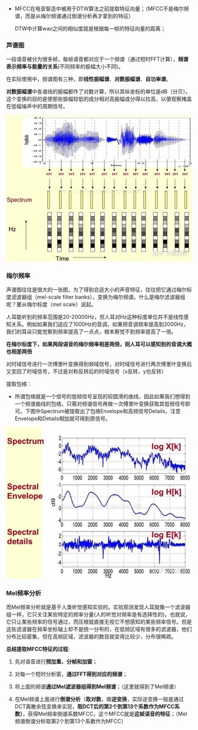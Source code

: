 - MFCC在电音智造中被用于DTW算法之前提取特征向量；（MFCC不是梅尔频谱，而是从梅尔频谱通过倒谱分析再才拿到的特征）

  DTW中计算wav之间的相似度就是根据每一帧的特征向量的距离；



### 声谱图

一段语音被分为很多帧，每帧语音都对应于一个频谱（通过短时FFT计算），**频谱表示频率与能量的关系**(不同频率的振幅大小不同)。

在实际使用中，频谱图有三种，即**线性振幅谱**、**对数振幅谱**、**自功率谱**。

**对数振幅谱**中各谱线的振幅都作了对数计算，所以其纵坐标的单位是dB（分贝）。这个变换的目的是使那些振幅较低的成分相对高振幅成分得以拉高，以便观察掩盖在低幅噪声中的周期信号。

![img](.\images\image07.jpg)

### 梅尔频率

声谱图往往是很大的一张图，为了得到合适大小的声音特征，往往把它通过梅尔标度滤波器组（mel-scale filter banks），变换为梅尔频谱。什么是梅尔滤波器组呢？要从梅尔标度（mel scale）说起。

人耳能听到的频率范围是20-20000Hz，但人耳对Hz这种标度单位并不是线性感知关系。例如如果我们适应了1000Hz的音调，如果把音调频率提高到2000Hz，我们的耳朵只能觉察到频率提高了一点点，根本察觉不到频率提高了一倍。

**在梅尔标度下，如果两段语音的梅尔频率相差两倍，则人耳可以感知到的音调大概也相差两倍**



对时域信号进行一次傅里叶变换得到频域信号，对时域信号进行两次傅里叶变换后又变回了时域信号，不过是对称反转后的时域信号（x反转，y也反转）

提取包络：

- 所谓包络就是一个信号的低频信号呈现的较圆滑的曲线，因此如果我们想得到一个频谱曲线的包络，只需对频谱信号再做一次傅里叶变换获取其低频信号即可。下图中Spectrum被提取出了包络Envelope和高频信号Details，注意Envelope和Details相加就可得到原信号。

![img](.\images\image08.jpg)

### Mel频率分析

而Mel频率分析就是基于人类听觉感知实验的。实验观测发现人耳就像一个滤波器组一样，它只关注某些特定的频率分量(人的听觉对频率是有选择性的)。也就说，它只让某些频率的信号通过，而压根就直接无视它不想感知的某些频率信号。但是这些滤波器在频率坐标轴上却不是统一分布的，在低频区域有很多的滤波器，他们分布比较密集，但在高频区域，滤波器的数目就变得比较少，分布很稀疏。



**总结提取MFCC特征的过程**:

1. 先对语音进行**预加重、分帧和加窗**；

2. 对每一个短时分析窗，**通过FFT得到对应的频谱**；

3. 将上面的频谱**通过Mel滤波器组得到Mel频谱**；（这里就得到了Mel频谱）

4. 在Mel频谱上面进行**倒谱分析**（**取对数**，做**逆变换**，实际逆变换一般是通过DCT离散余弦变换来实现，**取DCT后的第2个到第13个系数作为MFCC系数）**，获得Mel频率倒谱系数MFCC，这个MFCC就是**这帧语音的特征**；（Mel频谱倒谱分析取第2个到第13个系数作为MFCC）

